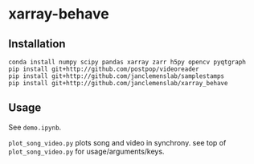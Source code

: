 # xarray-behave

## Installation
```shell
conda install numpy scipy pandas xarray zarr h5py opencv pyqtgraph
pip install git+http://github.com/postpop/videoreader
pip install git+http://github.com/janclemenslab/samplestamps
pip install git+http://github.com/janclemenslab/xarray_behave
```

## Usage
See `demo.ipynb`.

`plot_song_video.py` plots song and video in synchrony. see top of `plot_song_video.py` for usage/arguments/keys.